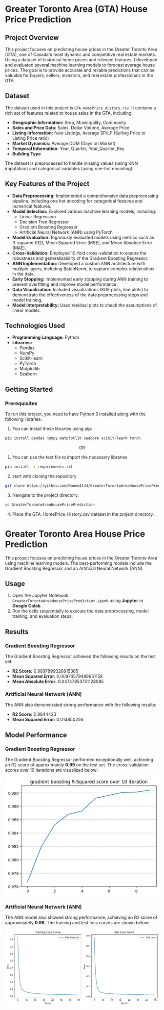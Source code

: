 # Greater Toronto Area (GTA) House Price Prediction

## Project Overview

This project focuses on predicting house prices in the Greater Toronto Area (GTA), one of Canada's most dynamic and competitive real estate markets. Using a dataset of historical home prices and relevant features, I developed and evaluated several machine learning models to forecast average house prices. The goal is to provide accurate and reliable predictions that can be valuable for buyers, sellers, investors, and real estate professionals in the GTA.

## Dataset

The dataset used in this project is `GTA_HomePrice_History.csv`. It contains a rich set of features related to house sales in the GTA, including:

*   **Geographic Information:** Area, Municipality, Community
*   **Sales and Price Data:** Sales, Dollar Volume, Average Price
*   **Listing Information:** New Listings, Average SP/LP (Selling Price to Listing Price ratio)
*   **Market Dynamics:** Average DOM (Days on Market)
*   **Temporal Information:** Year, Quarter, Year_Quarter_Key
*   **Building Type**

The dataset is preprocessed to handle missing values (using KNN imputation) and categorical variables (using one-hot encoding).

## Key Features of the Project

*   **Data Preprocessing:** Implemented a comprehensive data preprocessing pipeline, including one hot encoding for categorical features and numerical features.
*   **Model Selection:** Explored various machine learning models, including:
    *   Linear Regression
    *   Decision Tree Regressor
    *   Gradient Boosting Regressor
    *   Artificial Neural Network (ANN) using PyTorch
*   **Model Evaluation:** Rigorously evaluated models using metrics such as R-squared (R2), Mean Squared Error (MSE), and Mean Absolute Error (MAE).
*   **Cross-Validation:** Employed 10-fold cross-validation to ensure the robustness and generalizability of the Gradient Boosting Regressor.
*   **ANN Implementation:** Developed a custom ANN architecture with multiple layers, including BatchNorm, to capture complex relationships in the data.
*   **Early Stopping:** Implemented early stopping during ANN training to prevent overfitting and improve model performance.
*   **Data Visualization:** Included visualizations (KDE plots, line plots) to demonstrate the effectiveness of the data preprocessing steps and model training.
*   **Model Interpretability:** Used residual plots to check the assumptions of linear models.

## Technologies Used

*   **Programming Language:** Python
*   **Libraries:**
    *   Pandas
    *   NumPy
    *   Scikit-learn
    *   PyTorch
    *   Matplotlib
    *   Seaborn

## Getting Started

### Prerequisites

To run this project, you need to have Python 3 installed along with the following libraries:

1. You can install these libraries using pip:

```bash
pip install pandas numpy matplotlib seaborn scikit-learn torch
```
<center>OR</center>

1. You can use the text file to import the necessary libraries
```bash
pip install -r requirements.txt
```
2. start with cloning the repository
```bash
git clone https://github.com/Naeem1144/GreaterTorontoAreaHousePricePrediction.git
```
3. Navigate to the project directory:
```bash
cd GreaterTorontoAreaHousePricePrediction
```
4. Place the GTA_HomePrice_History.csv dataset in the project directory.

# Greater Toronto Area House Price Prediction

This project focuses on predicting house prices in the Greater Toronto Area using machine learning models. The best-performing models include the Gradient Boosting Regressor and an Artificial Neural Network (ANN).

## Usage

1. Open the Jupyter Notebook `GreaterTorontoAreaHousePricePrediction.ipynb` using **Jupyter** or **Google Colab**.
2. Run the cells sequentially to execute the data preprocessing, model training, and evaluation steps.

## Results

### Gradient Boosting Regressor
The Gradient Boosting Regressor achieved the following results on the test set:

- **R2 Score:** 0.9897899326815385  
- **Mean Squared Error:** 0.00974579489651158  
- **Mean Absolute Error:** 0.04747853751128085  

### Artificial Neural Network (ANN)
The ANN also demonstrated strong performance with the following results:

- **R2 Score:** 0.9844423  
- **Mean Squared Error:** 0.014850256  

## Model Performance

### Gradient Boosting Regressor
The Gradient Boosting Regressor performed exceptionally well, achieving an R2 score of approximately **0.99** on the test set. The cross-validation scores over 10 iterations are visualized below:

![GBR Cross-Validation Plot](https://github.com/Naeem1144/GreaterTorontoAreaHousePricePrediction/blob/main/gbr_cv_plot.png)

### Artificial Neural Network (ANN)
The ANN model also showed strong performance, achieving an R2 score of approximately **0.98**. The training and test loss curves are shown below:

![ANN Loss Curves](https://github.com/Naeem1144/GreaterTorontoAreaHousePricePrediction/blob/main/ann_loss_curves.png)
